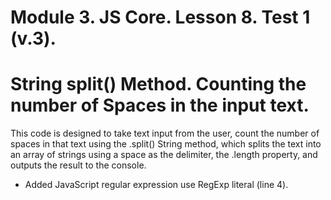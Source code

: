 # Module 3. JS Core. Lesson 8. Test 1 (v.3).

# String split() Method. Counting the number of Spaces in the input text.

This code is designed to take text input from the user, count the number of spaces in that text using the .split() String method, which splits the text into an array of strings using a space as the delimiter, the .length property, and outputs the result to the console.

- Added JavaScript regular expression use RegExp literal (line 4).
